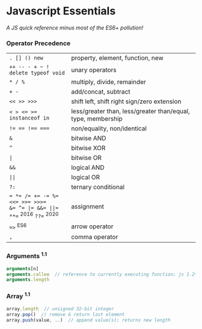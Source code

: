 Javascript Essentials
=====================

_A JS quick reference minus most of the ES6+ pollution!_


### Operator Precedence

|                     |                                  |
|---------------------|----------------------------------|
| `. [] () new`       | property, element, function, new
| `++ -- - + ~ !`<br />`delete typeof void` | unary operators
| `* / %`             | multiply, divide, remainder
| `+ -`               | add/concat, subtract
| `<< >> >>>`         | shift left, shift right sign/zero extension
| `< > <= >= instanceof in` | less/greater than, less/greater than/equal, type, membership
| `!= == !== ===`     | non/equality, non/identical
| `&`                 | bitwise AND
| `^`                 | bitwise XOR
| `\|`                | bitwise OR
| `&&`                | logical AND
| `\|\|`              | logical OR
| `?:`                | ternary conditional
| `= *= /= += -= %=`<br />`<<= >>= >>>=`<br />`&= ^= \|= &&= \|\|=`<br />`**=` <sup>2016</sup> `??=` <sup>2020</sup> | assignment
| `=>` <sup>ES6</sup> | arrow operator
| `,`                 | comma operator


### Arguments <sup>1.1</sup>

```js
arguments[n]
arguments.callee  // reference to currently executing function; js 1.2+
arguments.length
```


### Array <sup>1.1</sup>

```js
array.length  // unsigned 32-bit integer
array.pop()  // remove & return last element
array.push(value, ..)  // append value(s); returns new length
```
